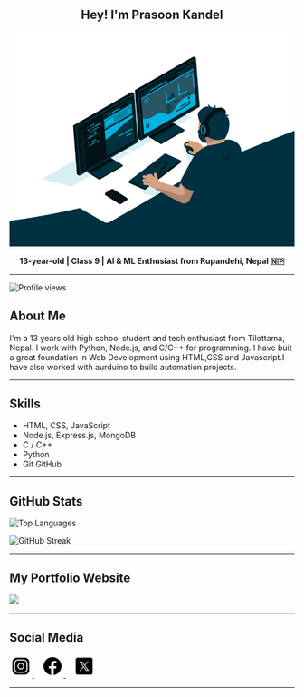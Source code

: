 <link rel="stylesheet" href="https://cdnjs.cloudflare.com/ajax/libs/font-awesome/6.4.2/css/all.min.css">
<h2 align="center">Hey! I'm Prasoon Kandel</h2>
<div align="center"> <img src="./code.gif" /> </div>
<p align="center">
  <strong>13-year-old | Class 9 | AI & ML Enthusiast from Rupandehi, Nepal 🇳🇵</strong>
</p>

---
![Profile views](https://komarev.com/ghpvc/?username=prasoonkandel)

##  About Me

I'm a 13 years old high school student and tech enthusiast from Tilottama, Nepal. 
I work with Python, Node.js, and C/C++ for programming. I have buit a great foundation in Web Development using HTML,CSS and Javascript.I have also worked with aurduino to build automation projects.

---

##  Skills

-  HTML, CSS, JavaScript
-  Node.js, Express.js, MongoDB
-  C / C++
-  Python 
-  Git GitHub

---

##  GitHub Stats
<p>
    <img src="https://github-readme-stats.vercel.app/api/top-langs/?username=prasoonkandel&theme=dark&hide_border=true&layout=compact" alt="Top Languages"/></p>
    <p>
  <img src="https://nirzak-streak-stats.vercel.app/?user=prasoonkandel&theme=dark&hide_border=true" alt="GitHub Streak"/><br/>

</p>

---

##  My Portfolio Website 

<p>
  <a href="https://prasoonkandel.vercel.app" target="_blank">
    <img src="https://img.shields.io/badge/Visit-prasoonkandel.vercel.app-blue?style=for-the-badge&logo=google-chrome&logoColor=white"/>
  </a>
</p>

---

##  Social Media

<p>
  <a href="https://instagram.com/prasoonkandel" target="_blank">
    <img src="./insta.png" alt="Instagram" width="40"/>
  </a>&nbsp;&nbsp;
  <a href="https://facebook.com/prasoonkandel68" target="_blank">
    <img src="./fb.png" alt="Facebook" width="40"/>
  </a>&nbsp;&nbsp;

  <a href="https://x.com/prasoonkandel" target="_blank">
   <img src="./x.png" alt="X" width="40"/>
  </a>
</p>

---
